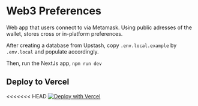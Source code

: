 # Web3 Preferences
Web app that users connect to via Metamask. Using public adresses of the wallet, stores cross or in-platform preferences.

After creating a database from Upstash, copy `.env.local.example` by `.env.local` and populate accordingly.

Then, run the NextJs app, `npm run dev`

## Deploy to Vercel
<<<<<<< HEAD
[![Deploy with Vercel](https://vercel.com/button)](https://vercel.com/new/clone?repository-url=https%3A%2F%2Fgithub.com%2Fupstash%2Fredis-examples%2Ftree%2Fmaster%2Fweb3-preferences&integration-ids=oac_V3R1GIpkoJorr6fqyiwdhl17)
